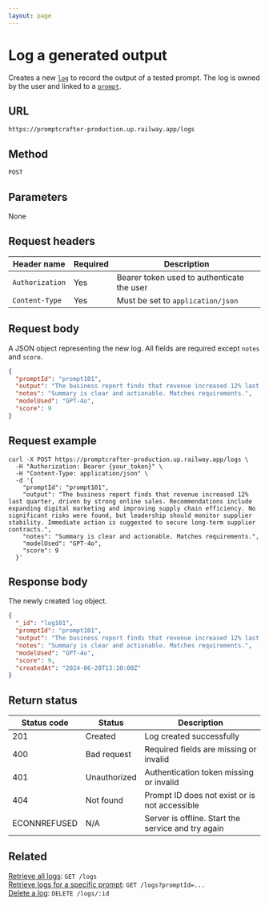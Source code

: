 ```yaml
---
layout: page
---
```


# Log a generated output

Creates a new [`log`](../resources/log.md) to record the output of a tested prompt. The log is owned by the user and linked to a [`prompt`](../resources/prompt.md).

## URL

```text
https://promptcrafter-production.up.railway.app/logs
```

## Method

`POST`

## Parameters

None

## Request headers

| Header name     | Required | Description                                |
|-----------------|----------|--------------------------------------------|
| `Authorization` | Yes      | Bearer token used to authenticate the user |
| `Content-Type`  | Yes      | Must be set to `application/json`          |

## Request body

A JSON object representing the new log. All fields are required except `notes` and `score`.

```json
{
  "promptId": "prompt101",
  "output": "The business report finds that revenue increased 12% last quarter, driven by strong online sales. Recommendations include expanding digital marketing and improving supply chain efficiency. No significant risks were found, but leadership should monitor supplier stability. Immediate action is suggested to secure long-term supplier contracts.",
  "notes": "Summary is clear and actionable. Matches requirements.",
  "modelUsed": "GPT-4o",
  "score": 9
}
```

## Request example

```shell
curl -X POST https://promptcrafter-production.up.railway.app/logs \
  -H "Authorization: Bearer {your_token}" \
  -H "Content-Type: application/json" \
  -d '{
    "promptId": "prompt101",
    "output": "The business report finds that revenue increased 12% last quarter, driven by strong online sales. Recommendations include expanding digital marketing and improving supply chain efficiency. No significant risks were found, but leadership should monitor supplier stability. Immediate action is suggested to secure long-term supplier contracts.",
    "notes": "Summary is clear and actionable. Matches requirements.",
    "modelUsed": "GPT-4o",
    "score": 9
  }'
```

## Response body

The newly created `log` object.

```json
{
  "_id": "log101",
  "promptId": "prompt101",
  "output": "The business report finds that revenue increased 12% last quarter, driven by strong online sales. Recommendations include expanding digital marketing and improving supply chain efficiency. No significant risks were found, but leadership should monitor supplier stability. Immediate action is suggested to secure long-term supplier contracts.",
  "notes": "Summary is clear and actionable. Matches requirements.",
  "modelUsed": "GPT-4o",
  "score": 9,
  "createdAt": "2024-06-20T13:10:00Z"
}
```

## Return status

| Status code  | Status       | Description                                        |
|--------------|--------------|----------------------------------------------------|
| 201          | Created      | Log created successfully                           |
| 400          | Bad request  | Required fields are missing or invalid             |
| 401          | Unauthorized | Authentication token missing or invalid            |
| 404          | Not found    | Prompt ID does not exist or is not accessible      |
| ECONNREFUSED | N/A          | Server is offline. Start the service and try again |

## Related

[Retrieve all logs](get-logs.md): `GET /logs`  
[Retrieve logs for a specific prompt](get-logs-by-prompt.md): `GET /logs?promptId=...`  
[Delete a log](delete-logs-id.md): `DELETE /logs/:id`
